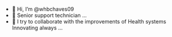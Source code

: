 - 👋 Hi, I’m @whbchaves09
- 👀 Senior support technician ...
- 💞️ I try to collaborate with the improvements of Health systems Innovating always ...


<!---
whbchaves09/whbchaves09 is a ✨ special ✨ repository because its `README.md` (this file) appears on your GitHub profile.
You can click the Preview link to take a look at your changes.
--->

